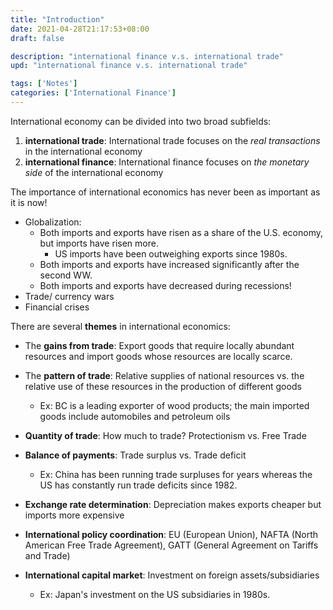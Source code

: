 ```yaml
---
title: "Introduction"
date: 2021-04-28T21:17:53+08:00
draft: false

description: "international finance v.s. international trade"
upd: "international finance v.s. international trade"

tags: ['Notes']
categories: ['International Finance']
---
```


<!--more-->

International economy can be divided into two broad subfields:

1. **international trade**: International trade focuses on the *real transactions* in the international economy
2. **international finance**: International finance focuses on *the monetary side* of the international economy

The importance of international economics has never been as important as it is now!

- Globalization: 
  - Both imports and exports have risen as a share of the U.S. economy, but imports have risen more.
    - US imports have been outweighing exports since 1980s.
  - Both imports and exports have increased significantly after the second WW.
  - Both imports and exports have decreased during recessions!
- Trade/ currency wars
- Financial crises

There are several **themes** in international economics:

- The **gains from trade**: Export goods that require locally abundant resources and import goods whose resources are locally scarce.

- The **pattern of trade**: Relative supplies of national resources vs. the relative use of these resources in the production of different goods
  
  - Ex: BC is a leading exporter of wood products; the main imported goods include automobiles and petroleum oils

- **Quantity of trade**: How much to trade? Protectionism vs. Free Trade

- **Balance of payments**: Trade surplus vs. Trade deficit
  
  - Ex: China has been running trade surpluses for years whereas the US has constantly run trade deficits since 1982.

- **Exchange rate determination**: Depreciation makes exports cheaper but imports more expensive

- **International policy coordination**: EU (European Union), NAFTA (North American Free Trade Agreement), GATT (General Agreement on Tariffs and Trade)

- **International capital market**: Investment on foreign assets/subsidiaries
  
  - Ex: Japan's investment on the US subsidiaries in 1980s.
